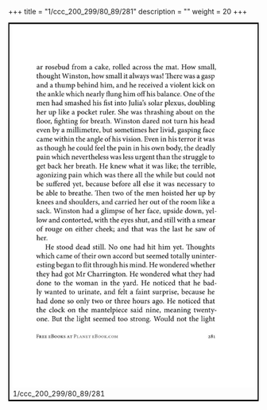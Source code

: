 +++
title = "1/ccc_200_299/80_89/281"
description = ""
weight = 20
+++

<table style="border:2px solid black;max-width:800px;max-height:800px;" 
><tr><td><img class="center-fit-jpg"
src="/jpg_/out_jpg_1984__281.jpg"  >1/ccc_200_299/80_89/281</img></td></tr></table>